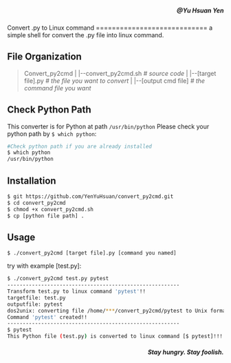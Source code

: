 <h5 align="right">@Yu Hsuan Yen</h5>
Convert .py to Linux command
============================
a simple shell for convert the .py file into linux command.

File Organization
-----------------
>Convert_py2cmd
>|
>|--convert_py2cmd.sh *# source code*
>|
>|--\[target file\].py *# the file you want to convert*
>|
>|--\[output cmd file\]  *# the command file you want*

Check Python Path
------------
This converter is for Python at path `/usr/bin/python`
Please check your python path by `$ which python`:
```bash
#Check python path if you are already installed
$ which python
/usr/bin/python
```

Installation
------------
```bash
$ git https://github.com/YenYuHsuan/convert_py2cmd.git
$ cd convert_py2cmd
$ chmod +x convert_py2cmd.sh
$ cp [python file path] .
```

Usage
-----
`$ ./convert_py2cmd [target file].py [command you named]`

try with example [test.py]:
```sh
$ ./convert_py2cmd test.py pytest
--------------------------------------------------------
Transform test.py to linux command 'pytest'!!
targetfile: test.py
outputfile: pytest
dos2unix: converting file /home/***/convert_py2cmd/pytest to Unix format ...
Command 'pytest' created!!
--------------------------------------------------------
$ pytest
This Python file (test.py) is converted to linux command [$ pytest]!!!
```

<h5 align="right">Stay hungry. Stay foolish.</h5>


